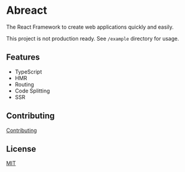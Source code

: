 # Abreact

The React Framework to create web applications quickly and easily.

This project is not production ready. See `/example` directory for usage.

## Features

- TypeScript
- HMR
- Routing
- Code Splitting
- SSR

## Contributing

[Contributing](https://github.com/kik4/abreact/blob/master/CONTRIBUTING.md)

## License

[MIT](https://github.com/kik4/abreact/blob/master/LICENSE)
